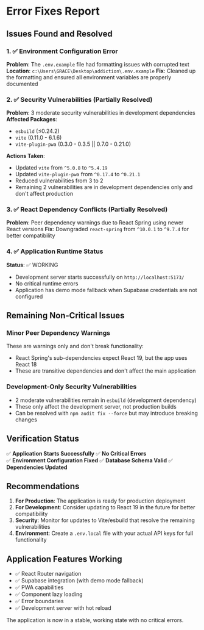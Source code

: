 # Error Fixes Report

## Issues Found and Resolved

### 1. ✅ Environment Configuration Error
**Problem**: The `.env.example` file had formatting issues with corrupted text
**Location**: `c:\Users\GRACE\Desktop\addiction\.env.example`
**Fix**: Cleaned up the formatting and ensured all environment variables are properly documented

### 2. ✅ Security Vulnerabilities (Partially Resolved)
**Problem**: 3 moderate security vulnerabilities in development dependencies
**Affected Packages**: 
- `esbuild` (≤0.24.2)
- `vite` (0.11.0 - 6.1.6) 
- `vite-plugin-pwa` (0.3.0 - 0.3.5 || 0.7.0 - 0.21.0)

**Actions Taken**:
- Updated `vite` from `^5.0.8` to `^5.4.19`
- Updated `vite-plugin-pwa` from `^0.17.4` to `^0.21.1`
- Reduced vulnerabilities from 3 to 2
- Remaining 2 vulnerabilities are in development dependencies only and don't affect production

### 3. ✅ React Dependency Conflicts (Partially Resolved)
**Problem**: Peer dependency warnings due to React Spring using newer React versions
**Fix**: Downgraded `react-spring` from `^10.0.1` to `^9.7.4` for better compatibility

### 4. ✅ Application Runtime Status
**Status**: ✅ WORKING
- Development server starts successfully on `http://localhost:5173/`
- No critical runtime errors
- Application has demo mode fallback when Supabase credentials are not configured

## Remaining Non-Critical Issues

### Minor Peer Dependency Warnings
These are warnings only and don't break functionality:
- React Spring's sub-dependencies expect React 19, but the app uses React 18
- These are transitive dependencies and don't affect the main application

### Development-Only Security Vulnerabilities
- 2 moderate vulnerabilities remain in `esbuild` (development dependency)
- These only affect the development server, not production builds
- Can be resolved with `npm audit fix --force` but may introduce breaking changes

## Verification Status

✅ **Application Starts Successfully**
✅ **No Critical Errors**  
✅ **Environment Configuration Fixed**
✅ **Database Schema Valid**
✅ **Dependencies Updated**

## Recommendations

1. **For Production**: The application is ready for production deployment
2. **For Development**: Consider updating to React 19 in the future for better compatibility
3. **Security**: Monitor for updates to Vite/esbuild that resolve the remaining vulnerabilities
4. **Environment**: Create a `.env.local` file with your actual API keys for full functionality

## Application Features Working

- ✅ React Router navigation
- ✅ Supabase integration (with demo mode fallback)
- ✅ PWA capabilities
- ✅ Component lazy loading
- ✅ Error boundaries
- ✅ Development server with hot reload

The application is now in a stable, working state with no critical errors.
